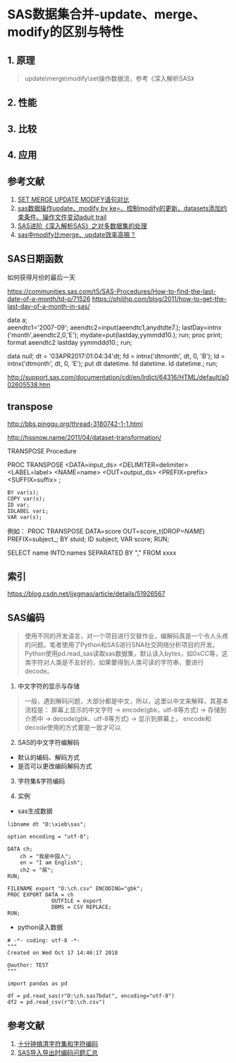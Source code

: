 # SAS数据集合并-update、merge、modify的区别与特性

## 1. 原理
> update\merge\modify\set操作数据流，参考《深入解析SAS》



## 2. 性能
## 3. 比较
## 4. 应用


## 参考文献
1. [SET MERGE UPDATE MODIFY语句对比](http://blog.sina.com.cn/s/blog_6c1c13fc0100lyi7.html)
2. [sas数据操作update、modify by ke=、控制modify的更新、datasets添加约束条件、操作文件变动aduit trail](https://www.cnblogs.com/yican/p/3799883.html)
3. [SAS进阶《深入解析SAS》之对多数据集的处理](https://blog.csdn.net/dream_an/article/details/50455511)
4. [sas中modify比merge、update效率高嘛？](http://bbs.pinggu.org/thread-2145851-1-1.html)


## SAS日期函数
如何获得月份的最后一天

https://communities.sas.com/t5/SAS-Procedures/How-to-find-the-last-date-of-a-month/td-p/71526
https://philihp.com/blog/2011/how-to-get-the-last-day-of-a-month-in-sas/

data a;     
aeendtc1='2007-09';
aeendtc2=input(aeendtc1,anydtdte7.);
lastDay=intnx ('month',aeendtc2,0,'E');
mydate=put(lastday,yymmdd10.);
run;
proc print;
  format aeendtc2 lastday yymmddd10.;
run;

data _null_;
    dt = '03APR2017:01:04:34'dt;
    fd = intnx('dtmonth', dt, 0, 'B');
    ld  = intnx('dtmonth', dt, 0, 'E');
    put dt datetime. fd datetime. ld datetime.;
run;

http://support.sas.com/documentation/cdl/en/lrdict/64316/HTML/default/a002605538.htm


## transpose
http://bbs.pinggu.org/thread-3180742-1-1.html


http://hssnow.name/2011/04/dataset-transformation/

TRANSPOSE Procedure

PROC TRANSPOSE
	<DATA=input_ds>
	<DELIMITER=delimiter>
	<LABEL=label>
	<LET>
	<NAME=name>
	<OUT=output_ds>
	<PREFIX=prefix>
	<SUFFIX=suffix>
	;

	BY var(s); 
	COPY var(s);
	ID var;
	IDLABEL vari;
	VAR var(s);


例如：
  PROC TRANSPOSE DATA=score
  				 OUT=score_t(DROP=_NAME_)
  				 PREFIX=subject_;
  		BY stuid;
  		ID subject;
  		VAR score;
  RUN;


SELECT name INTO:names SEPARATED BY "," FROM xxxx


## 索引
https://blog.csdn.net/jjxgmao/article/details/51926567



## SAS编码
> 使用不同的开发语言，对一个项目进行交替作业，编解码真是一个令人头疼的问题。笔者使用了Python和SAS进行SNA社交网络分析项目的开发。Python使用pd.read_sas读取sas数据集，默认读入bytes，如0xCC等，这类字符对人类是不友好的，如果要得到人类可读的字符串，要进行decode。

1. 中文字符的显示与存储

> 一般，遇到解码问题，大部分都是中文，所以，这里以中文来解释，其基本流程是： 屏幕上显示的中文字符 -> encode(gbk，utf-8等方式) -> 存储到介质中 -> decode(gbk、utf-8等方式) -> 显示到屏幕上， encode和decode使用的方式要是一致才可以


2. SAS的中文字符编解码

- 默认的编码、解码方式
- 是否可以更改编码解码方式

3. 字符集&字符编码

4. 实例

- sas生成数据

``` 
libname dt "D:\xieb\sas";

option encoding = "utf-8";

DATA ch;
	ch = "我是中国人";
	en = "I am English";
	ch2 = "屌";
RUN;

FILENAME export "D:\ch.csv" ENCODING="gbk";
PROC EXPORT DATA = ch
			  OUTFILE = export
			  DBMS = CSV REPLACE;
RUN;
```

- python读入数据

```
# -*- coding: utf-8 -*-
"""
Created on Wed Oct 17 14:46:17 2018

@author: TEST
"""

import pandas as pd

df = pd.read_sas(r"D:\ch.sas7bdat", encoding="utf-8")
df2 = pd.read_csv(r"D:\ch.csv")
```

## 参考文献
1. [十分钟搞清字符集和字符编码](http://cenalulu.github.io/linux/character-encoding/)
2. [SAS导入导出时编码问题汇总](http://alitrack.com/2016/11/17/sas%E5%AF%BC%E5%85%A5%E5%AF%BC%E5%87%BA%E6%97%B6%E7%BC%96%E7%A0%81%E9%97%AE%E9%A2%98%E6%B1%87%E6%80%BB/)
